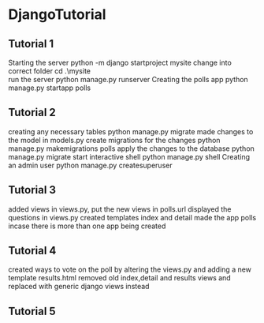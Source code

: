 # DjangoTutorial

## Tutorial 1
Starting the server
python -m django startproject mysite 
change into correct folder
cd .\mysite\
run the server
python manage.py runserver
Creating the polls app
python manage.py startapp polls

## Tutorial 2 
creating any necessary tables
python manage.py migrate
made changes to the model in models.py
create migrations for the changes
python manage.py makemigrations polls
apply the changes to the database
python manage.py migrate
start interactive shell
python manage.py shell
Creating an admin user
python manage.py createsuperuser
## Tutorial 3
added views in views.py, put the new views in polls.url
displayed the questions in views.py
created templates index and detail
made the app polls incase there is more than one app being created

## Tutorial 4
created ways to vote on the poll by altering the views.py and adding a new template results.html
removed old index,detail and results views and replaced with generic django views instead
## Tutorial 5